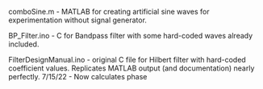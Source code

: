 comboSine.m - MATLAB for creating artificial sine waves for experimentation without signal generator. 

BP_Filter.ino - C for Bandpass filter with some hard-coded waves already included.

FilterDesignManual.ino - original C file for Hilbert filter with hard-coded coefficient values. Replicates MATLAB output (and documentation) nearly perfectly. 7/15/22 - Now calculates phase
